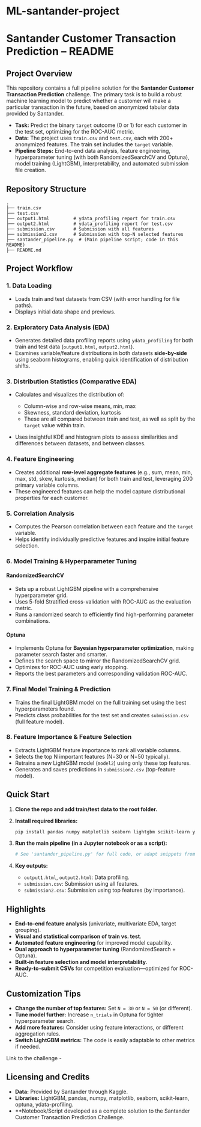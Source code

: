 # ML-santander-project
# Santander Customer Transaction Prediction – README

## Project Overview

This repository contains a full pipeline solution for the **Santander Customer Transaction Prediction** challenge. The primary task is to build a robust machine learning model to predict whether a customer will make a particular transaction in the future, based on anonymized tabular data provided by Santander.

- **Task:** Predict the binary `target` outcome (0 or 1) for each customer in the test set, optimizing for the ROC-AUC metric.
- **Data:** The project uses `train.csv` and `test.csv`, each with 200+ anonymized features. The train set includes the `target` variable.
- **Pipeline Steps:** End-to-end data analysis, feature engineering, hyperparameter tuning (with both RandomizedSearchCV and Optuna), model training (LightGBM), interpretability, and automated submission file creation.

## Repository Structure

```
.
├── train.csv
├── test.csv
├── output1.html         # ydata_profiling report for train.csv
├── output2.html         # ydata_profiling report for test.csv
├── submission.csv       # Submission with all features
├── submission2.csv      # Submission with top-N selected features
├── santander_pipeline.py  # (Main pipeline script; code in this README)
├── README.md
```

## Project Workflow

### 1. Data Loading

- Loads train and test datasets from CSV (with error handling for file paths).
- Displays initial data shape and previews.

### 2. Exploratory Data Analysis (EDA)

- Generates detailed data profiling reports using `ydata_profiling` for both train and test data (`output1.html`, `output2.html`).
- Examines variable/feature distributions in both datasets **side-by-side** using seaborn histograms, enabling quick identification of distribution shifts.

### 3. Distribution Statistics (Comparative EDA)

- Calculates and visualizes the distribution of:
  - Column-wise and row-wise means, min, max
  - Skewness, standard deviation, kurtosis
  - These are all compared between train and test, as well as split by the `target` value within train.

- Uses insightful KDE and histogram plots to assess similarities and differences between datasets, and between classes.

### 4. Feature Engineering

- Creates additional **row-level aggregate features** (e.g., sum, mean, min, max, std, skew, kurtosis, median) for both train and test, leveraging 200 primary variable columns.
- These engineered features can help the model capture distributional properties for each customer.

### 5. Correlation Analysis

- Computes the Pearson correlation between each feature and the `target` variable.
- Helps identify individually predictive features and inspire initial feature selection.

### 6. Model Training & Hyperparameter Tuning

#### RandomizedSearchCV

- Sets up a robust LightGBM pipeline with a comprehensive hyperparameter grid.
- Uses 5-fold Stratified cross-validation with ROC-AUC as the evaluation metric.
- Runs a randomized search to efficiently find high-performing parameter combinations.

#### Optuna

- Implements Optuna for **Bayesian hyperparameter optimization**, making parameter search faster and smarter.
- Defines the search space to mirror the RandomizedSearchCV grid.
- Optimizes for ROC-AUC using early stopping.
- Reports the best parameters and corresponding validation ROC-AUC.

### 7. Final Model Training & Prediction

- Trains the final LightGBM model on the full training set using the best hyperparameters found.
- Predicts class probabilities for the test set and creates `submission.csv` (full feature model).

### 8. Feature Importance & Feature Selection

- Extracts LightGBM feature importance to rank all variable columns.
- Selects the top N important features (N=30 or N=50 typically).
- Retrains a new LightGBM model (`model2`) using only these top features.
- Generates and saves predictions in `submission2.csv` (top-feature model).

## Quick Start

1. **Clone the repo and add train/test data to the root folder.**
2. **Install required libraries:**
   ```bash
   pip install pandas numpy matplotlib seaborn lightgbm scikit-learn ydata-profiling optuna
   ```
3. **Run the main pipeline (in a Jupyter notebook or as a script):**
   ```python
   # See 'santander_pipeline.py' for full code, or adapt snippets from this README
   ```

4. **Key outputs:**
   - `output1.html`, `output2.html`: Data profiling.
   - `submission.csv`: Submission using all features.
   - `submission2.csv`: Submission using top features (by importance).

## Highlights

- **End-to-end feature analysis** (univariate, multivariate EDA, target grouping).
- **Visual and statistical comparison of train vs. test**.
- **Automated feature engineering** for improved model capability.
- **Dual approach to hyperparameter tuning** (RandomizedSearch + Optuna).
- **Built-in feature selection and model interpretability**.
- **Ready-to-submit CSVs** for competition evaluation—optimized for ROC-AUC.

## Customization Tips

- **Change the number of top features:** Set `N = 30` or `N = 50` (or different).
- **Tune model further:** Increase `n_trials` in Optuna for tighter hyperparameter search.
- **Add more features:** Consider using feature interactions, or different aggregation rules.
- **Switch LightGBM metrics:** The code is easily adaptable to other metrics if needed.

Link to the challenge -  [
](https://www.kaggle.com/competitions/santander-customer-transaction-prediction**)

## Licensing and Credits

- **Data:** Provided by Santander through Kaggle.
- **Libraries:** LightGBM, pandas, numpy, matplotlib, seaborn, scikit-learn, optuna, ydata-profiling.
- **Notebook/Script developed as a complete solution to the Santander Customer Transaction Prediction Challenge.
